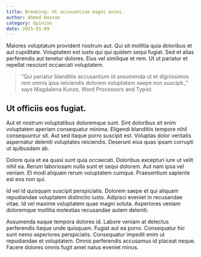 ```yaml
---
title: Breaking: Ut accusantium magni animi.
author: Ahmed Hassan
category: Opinion
date: 2025-01-09
---
```


Maiores voluptatum provident nostrum aut. Qui sit mollitia quia doloribus et aut cupiditate. Voluptatem est iusto qui qui quidem sequi fugiat. Sed et alias perferendis aut tenetur dolores. Eius vel similique et rem. Ut ut pariatur et repellat nesciunt occaecati voluptatem.

> "Qui pariatur blanditiis accusantium id assumenda ut et dignissimos rem omnis ipsa reiciendis dolorem voluptatem saepe non suscipit.," says Magdalena Kunze, Word Processors and Typist.

## Ut officiis eos fugiat.

Aut et nostrum voluptatibus doloremque sunt. Sint doloribus sit enim voluptatem aperiam consequatur minima. Eligendi blanditiis tempore nihil consequuntur sit. Aut sed itaque porro suscipit est. Voluptas dolor veritatis aspernatur deleniti voluptates reiciendis. Deserunt eius quas ipsam corrupti ut quibusdam ab.

Dolore quia et ea quasi sunt quia occaecati. Doloribus excepturi iure ut velit nihil ea. Rerum laboriosam nulla sunt et sequi dolorem. Aut nam ipsa vel veniam. Et modi aliquam rerum voluptatem cumque. Praesentium sapiente est eos non qui.

Id vel id quisquam suscipit perspiciatis. Dolorem saepe et qui aliquam repudiandae voluptatem distinctio iusto. Adipisci eveniet in recusandae vitae. Id vel maxime voluptatem quae magni soluta. Asperiores veniam doloremque mollitia molestias recusandae autem deleniti.

Assumenda eaque tempora dolores id. Labore veniam at delectus perferendis itaque unde quisquam. Fugiat aut ea porro. Consequatur hic sunt nemo asperiores perspiciatis. Consequatur impedit enim ut repudiandae et voluptatem. Omnis perferendis accusamus id placeat neque. Facere dolores omnis fugit amet natus eveniet minus.